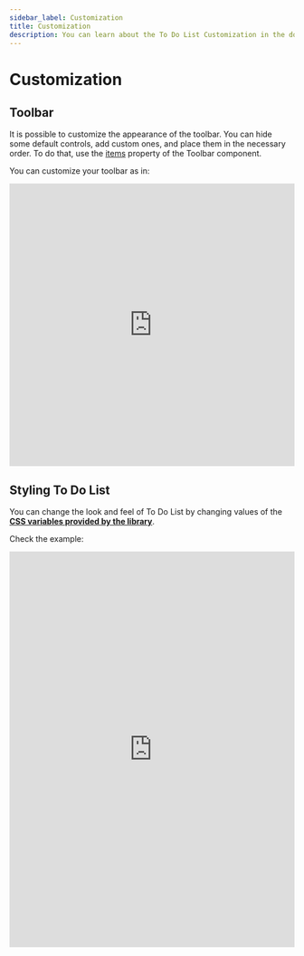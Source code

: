 ```yaml
---
sidebar_label: Customization
title: Customization
description: You can learn about the To Do List Customization in the documentation of the DHTMLX JavaScript To Do List library. Browse developer guides and API reference, try out code examples and live demos, and download a free 30-day evaluation version of DHTMLX To Do List.
---
```


# Customization

## Toolbar

It is possible to customize the appearance of the toolbar. You can hide some default controls, add custom ones, and place them in the necessary order. To do that, use the [items](api/toolbar_api/configs/items_config.md) property of the Toolbar component. 

You can customize your toolbar as in:

<iframe src="https://snippet.dhtmlx.com/jrnestbk?mode=result" frameborder="0" class="snippet_iframe" width="100%" height="500"></iframe>

## Styling To Do List

You can change the look and feel of To Do List by changing values of the [**CSS variables provided by the library**](guides/stylization.md).

Check the example:

<iframe src="https://snippet.dhtmlx.com/thmx9921?mode=result" frameborder="0" class="snippet_iframe" width="100%" height="700"></iframe>

